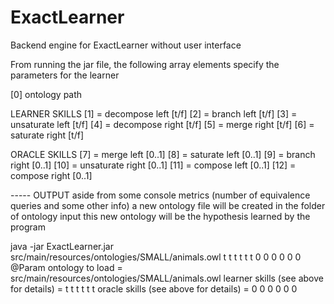# ExactLearner
Backend engine for ExactLearner without user interface

From running the jar file, the following array elements specify the parameters for the learner

[0] ontology path
 
LEARNER SKILLS
[1] = decompose left [t/f]
[2] = branch left [t/f]
[3] = unsaturate left [t/f]
[4] = decompose right [t/f]
[5] = merge right [t/f]
[6] = saturate right [t/f]

ORACLE SKILLS
[7] = merge left [0..1]
[8] = saturate left [0..1]
[9] = branch right [0..1]
[10] = unsaturate right [0..1]
[11] = compose left [0..1]
[12] = compose right [0..1]


----- OUTPUT aside from some console metrics (number of equivalence queries
and some other info) a new ontology file will be created in the folder of
ontology input this new ontology will be the hypothesis learned by the
program

		
java -jar ExactLearner.jar src/main/resources/ontologies/SMALL/animals.owl t t t t t t 0 0 0 0 0 0 
@Param
ontology to load = src/main/resources/ontologies/SMALL/animals.owl 
learner skills (see above for details) = t t t t t t 
oracle skills (see above for details) = 0 0 0 0 0 0 

